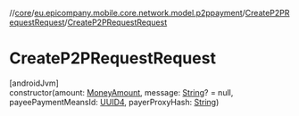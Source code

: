 //[core](../../../index.md)/[eu.epicompany.mobile.core.network.model.p2ppayment](../index.md)/[CreateP2PRequestRequest](index.md)/[CreateP2PRequestRequest](-create-p2-p-request-request.md)

# CreateP2PRequestRequest

[androidJvm]\
constructor(amount: [MoneyAmount](../../eu.epicompany.mobile.core.domain.model/-money-amount/index.md), message: [String](https://kotlinlang.org/api/latest/jvm/stdlib/kotlin/-string/index.html)? = null, payeePaymentMeansId: [UUID4](../../eu.epicompany.mobile.core.datatypes/index.md#545543244%2FClasslikes%2F-1060529556), payerProxyHash: [String](https://kotlinlang.org/api/latest/jvm/stdlib/kotlin/-string/index.html))
